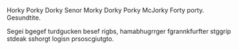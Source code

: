 Horky Porky Dorky Senor Morky Dorky Porky McJorky Forty porty.
Gesundtite.

Segei bgegef turdgucken besef rigbs, hamabhugrrger fgrannkfurfter
stggrip stdeak sshorgt logisn prsoscgiutgto.
